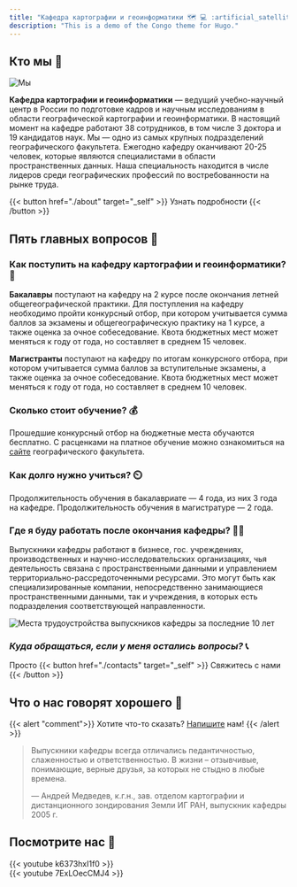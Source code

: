 ```yaml
---
title: "Кафедра картографии и геоинформатики 🗺️ 💻 :artificial_satellite:"
description: "This is a demo of the Congo theme for Hugo."
---
```


## Кто мы :wave:

![Мы](img/cafedra.png)

__Кафедра картографии и геоинформатики__ — ведущий учебно-научный центр в России по подготовке кадров и научным исследованиям в области географической картографии и геоинформатики. В настоящий момент на кафедре работают 38 сотрудников, в том числе 3 доктора и 19 кандидатов наук. Мы — одно из самых крупных подразделений географического факультета. Ежегодно кафедру оканчивают 20-25 человек, которые являются специалистами в области пространственных данных. Наша специальность находится в числе лидеров среди географических профессий по востребованности на рынке труда.

{{< button href="./about" target="_self" >}}
    Узнать подробности
{{< /button >}}

## Пять главных вопросов 🤔

### Как поступить на кафедру картографии и геоинформатики? 🏃 

__Бакалавры__ поступают на кафедру на 2 курсе после окончания летней общегеографической практики. Для поступления на кафедру необходимо пройти конкурсный отбор, при котором учитывается сумма баллов за экзамены и общегеографическую практику на 1 курсе, а также оценка за очное собеседование. Квота бюджетных мест может меняться к году от года, но составляет в среднем 15 человек. 

__Магистранты__ поступают на кафедру по итогам конкурсного отбора, при котором учитывается сумма баллов за вступительные экзамены, а также оценка за очное собеседование. Квота бюджетных мест может меняться к году от года, но составляет в среднем 10 человек.

### Сколько стоит обучение? 💰

Прошедшие конкурсный отбор на бюджетные места обучаются бесплатно. С расценками на платное обучение можно ознакомиться на [сайте](http://www.geogr.msu.ru/education/vo/24_stoimost_obuchenia/) географического факультета.

### Как долго нужно учиться? ⏲️

Продолжительность обучения в бакалавриате — 4 года, из них 3 года на кафедре. Продолжительность обучения в магистратуре — 2 года.

### Где я буду работать после окончания кафедры? 👩‍🏭

Выпускники кафедры работают в бизнесе, гос. учреждениях, производственных и научно-исследовательских организациях, чья деятельность связана с пространственными данными и управлением территориально-рассредоточенными ресурсами. Это могут быть как специализированные компании, непосредственно занимающиеся пространственными данными, так и учреждения, в которых есть подразделения соответствующей направленности.

![Места трудоустройства выпускников кафедры за последние 10 лет](img/companies.jpg)

### _Куда обращаться, если у меня остались вопросы?_ 📞

Просто {{< button href="./contacts" target="_self" >}} Свяжитесь с нами {{< /button >}}


## Что о нас говорят хорошего 🤗

{{< alert "comment">}}
Хотите что-то сказать? [Напишите](contacts) нам! 
{{< /alert >}}

> Выпускники кафедры всегда отличались педантичностью, слаженностью и ответственностью. В жизни – отзывчивые, понимающие, верные друзья, за которых не стыдно в любые времена.
> 
> — Андрей Медведев, к.г.н., зав. отделом картографии и дистанционного зондирования Земли ИГ РАН, выпускник кафедры 2005 г.

## Посмотрите нас 🎥

{{< youtube k6373hxI1f0 >}}
<br>
{{< youtube 7ExLOecCMJ4 >}}






